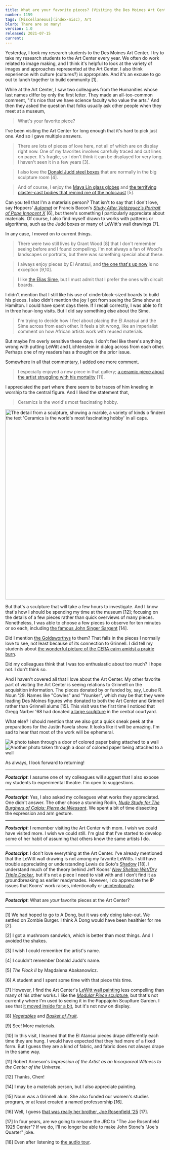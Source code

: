 ```yaml
---
title: What are your favorite pieces? (Visiting the Des Moines Art Center)
number: 1159
tags: [Miscellaneous](index-misc), Art
blurb: There are so many!
version: 1.0
released: 2021-07-15
current: 
---
```

Yesterday, I took my research students to the Des Moines Art Center.  I
try to take my research students to the Art Center every year.  We often
do work related to image making, and I think it's helpful to look at the
variety of images and approaches represented at the Art Center.  I also
think experience with culture (cultures?) is appropriate.  And it's an
excuse to go out to lunch together to build community [1].

While at the Art Center, I saw two colleagues from the Humanities
whose last names differ by only the first letter.  They made an
all-too-common comment, "It's nice that we have science faculty who
value the arts."  And then they asked the question that folks usually
ask other people when they meet at a museum,

> What's your favorite piece?

I've been visiting the Art Center for long enough that it's hard to pick
just one.  And so I gave multiple answers.

> There are lots of pieces of love here, not all of which are on display
  right now.  One of my favorites involves carefully traced and cut lines
  on paper.  It's fragile, so I don't think it can be displayed for very
  long.  I haven't seen it in a few years [3].

> I also love the [Donald Judd steel boxes](https://emuseum.desmoinesartcenter.org/objects/37087/untitled;jsessionid=8DB33A0E178C609C7C3D12222103C07A)
  that are normally in the big sculpture room [4].

> And of course, I enjoy the [Maya Lin glass globes](https://emuseum.desmoinesartcenter.org/objects/40843/rock-field?ctx=22398151-a57c-41c2-b47f-9896f7129771&idx=1) and [the terrifying plaster-cast bodies that remind me of the holocaust](https://emuseum.desmoinesartcenter.org/objects/37257/the-flock-ii?ctx=44f14595-244b-4607-8459-f540d61cac80&idx=0) [5].

Can you tell that I'm a materials person?  That isn't to say
that I don't love, say Hoppers'
[_Automat_](https://emuseum.desmoinesartcenter.org/objects/41752/automat?ctx=75d9b951-d1a6-48e0-b46e-58cd21e18702&idx=4)
or Francis Bacon's [_Study After Velázquez's Portrait of Pope
Innocent X_](https://emuseum.desmoinesartcenter.org/objects/38136/study-after-velazquezs-portrait-of-pope-innocent-x?ctx=7bfc3596-b44d-4824-bb52-cd3e2ba114c8&idx=1) [6], but there's something I particularly appreciate
about materials.  Of course, I also find myself drawn to works with
patterns or algorithms, such as the Judd boxes or many of LeWitt's
wall drawings [7].

In any case, I moved on to current things.

> There were two still lives by Grant Wood [8] that I don't remember
  seeing before and I found compelling.  I'm not always a fan of
  Wood's landscapes or portraits, but there was something special
  about these.

> I always enjoy pieces by El Anatsui, and [the one that's up now](https://emuseum.desmoinesartcenter.org/objects/47848/basin?ctx=a9235954-1346-40ae-981f-060e132f9b6c&idx=2) is no exception [9,10].

> I like [the Elias Sime](https://emuseum.desmoinesartcenter.org/objects/50630/tightrope-noiseless-12?ctx=c91568ed-c64d-4949-8d64-404606d68cb3&idx=0), but I must admit that I prefer the ones with circuit boards.

I didn't mention that I still like his use of cinderblock-sized boards to
build his pieces.  I also didn't mention the joy I got from seeing the
Sime show at Hamilton.  I could have spent days there.  If I recall
correctly, I was able to fit in three hour-long visits.  But I did say
something else about the Sime.

> I'm trying to decide how I feel about placing the El Anatsui and
the Sime across from each other.  It feels a bit wrong, like an
imperialist comment on how African artists work with reused materials.

But maybe I'm overly sensitive these days.  I don't feel like there's
anything wrong with putting LeWitt and Lichtenstein in dialog across
from each other.  Perhaps one of my readers has a thought on the
prior issue.

Somewhere in all that commentary, I added one more comment.

> I especially enjoyed a new piece in that gallery; [a ceramic piece
  about the artist struggling with his mortality](https://emuseum.desmoinesartcenter.org/objects/50887/impression-of-the-artist-as-an-incorporeal-witness-to-the-ce?ctx=de146c78-5b56-46de-9cdf-326d79a3ec3f&idx=6) [11].

I appreciated the part where there seem to be traces of him kneeling
in worship to the central figure.  And I liked the statement that,

> Ceramics is the world's most fascinating hobby.

<img src="images/arneson-detail.png" width=600 alt="The detail from a sculpture, showing a marble, a variety of kinds o findentations, and the text 'Ceramics is the world's most fascinating hobby' in all caps.">

But that's a sculpture that will take a few hours to investigate.  And I
know that's how I should be spending my time at the museum [12]; focusing
on the details of a few pieces rather than quick overviews of many pieces.
Nonetheless, I was able to choose a few pieces to observe for ten minutes or so 
each, including [the famous John Singer Sargent](https://emuseum.desmoinesartcenter.org/objects/39810/portraits-de-mep--et-de-mlle-lp-portraits-of-edouar?ctx=a170e59b-4987-4899-88ad-bc285b9439a5&idx=1) [14].

Did I mention [the Goldsworthys](https://emuseum.desmoinesartcenter.org/objects/37533/three-cairns?ctx=e0455f4e-927d-43c5-be8f-4258e8aa808b&idx=1) to them?  That falls in the pieces I normally love to see, not least because of its connection to Grinnell.  I did tell my students about [the wonderful picture of the CERA cairn amidst a prairie burn](https://sculpturemagazine.art/disjunctions-in-nature-and-culture-andy-goldsworthy/).

Did my colleagues think that I was too enthusiastic about too much?  I
hope not.  I don't think so.

And I haven't covered all that I love about the Art Center.  My
other favorite part of visiting the Art Center is seeing relations
to Grinnell on the acquisition information.  The pieces donated by
or funded by, say, Louise R. Noun '29.  Names like "Cowles" and "Younker",
which may be that they were leading Des Moines figures who
donated to both the Art Center and Grinnell rather than Grinnell alums [15].
This visit was the first time I noticed that Gregg Narber '68
had donated [a large
sculpture](https://emuseum.desmoinesartcenter.org/objects/38291/sandstone-bench?ctx=f01df757-d9bc-4552-9f2a-880bdbeef77d&idx=1)
in the central courtyard.

What else?  I should mention that we also got a quick sneak peek
at the preparations for the Justin Favela show.  It looks like it
will be amazing.  I'm sad to hear that most of the work will be
ephemeral.

<img src="images/favela1.png" alt="A photo taken through a door of colored paper being attached to a wall">
<img src="images/favela2.png" alt="Another photo taken through a door of colored paper being attached to a wall">

As always, I look forward to returning!

---

**_Postscript_**: I assume one of my colleagues will suggest that I
also expose my students to experimental theatre.  I'm open to suggestions.

---

**_Postscript_**: Yes, I also asked my colleagues what works they
appreciated.  One didn't answer. The other chose a stunning Rodin,
[_Nude Study for The Burghers of Calais: Pierre de
Wiessant_](https://emuseum.desmoinesartcenter.org/objects/41727/nude-study-for-the-burghers-of-calais-pierre-de-wiessant?ctx=f8f1da89-4ab6-4903-b978-7c160d5dd3ac&idx=5).  We spent a bit of time dissecting the expression and arm
gesture.

---

**_Postscript_**: I remember visiting the Art Center with mom.  I wish
we could have visited more.  I wish we could still.  I'm glad that I've
started to develop some of her habit of assuming that others know the
same artists I do.

---

**_Postscript_**: I don't love everything at the Art Center.  I've already
mentioned that the LeWitt wall drawing is not among my favorite LeWitts.  I
still have trouble appreciating or understanding Lewis de Soto's
[Shadow](https://emuseum.desmoinesartcenter.org/objects/41223/shadow?ctx=dc6f6c3b-60b5-4f17-a8d2-dac079116f86&idx=5)
[18].  I understand much of the theory behind Jeff Koons' [_New
Shelton Wet/Dry Triple
Decker_](https://emuseum.desmoinesartcenter.org/objects/41081/new-shelton-wetdry-triple-decker?ctx=0f8277a8-eb48-402f-ba83-06dc8a8d2e05&idx=0),
but it's not a piece I need to visit with and I don't find it as
groundbreaking as earlier readymades.  However, I do appreciate
the IP issues that Koons' work raises, intentionally or
[unintentionally](https://www.artsy.net/article/artsy-editorial-jeff-koons-8-puppies-lawsuit-changed-artists-copy).

---

**_Postscript_**: What are *your* favorite pieces at the Art Center?

---

[1] We had hoped to go to A Dong, but it was only doing take-out.  We
settled on Zombie Burger.  I think A Dong would have been healthier for
me [2].

[2] I got a mushroom sandwich, which is better than most things.  And I
avoided the shakes.

[3] I wish I could remember the artist's name.

[4] I couldn't remember Donald Judd's name.

[5] _The Flock II_ by Magdalena Abakanowicz.

[6] A student and I spent some time with that piece this time.

[7] However, I find the Art Center's [LeWitt wall painting](https://emuseum.desmoinesartcenter.org/objects/39672/wall-drawing-601-forms-derived-from-a-cube-25-variations?ctx=b63cba61-514a-4033-b0b5-17c4d3889065&idx=11) less compelling than
many of his other works.  I like the [_Modular Piece_ sculpture](https://emuseum.desmoinesartcenter.org/objects/46201/modular-piece;jsessionid=80B4DBF508395236B6FACAAF697F8436), but that's not currently where I'm used to seeing it in the Pappajohn Scuplture Garden.  I see that [it moved inside for a bit](https://www.instagram.com/p/CHgZDVAHupG/), but it's not now on display.

[8] [_Vegetables_](https://emuseum.desmoinesartcenter.org/objects/38200/vegetables?ctx=f0352e48-a0cd-4922-98bf-00dd94a9633c&idx=4) and [_Basket of Fruit_](https://emuseum.desmoinesartcenter.org/objects/38643/basket-of-fruit?ctx=f0352e48-a0cd-4922-98bf-00dd94a9633c&idx=5).

[9] See!  More materials.

[10] In this visit, I learned that the El Atansui pieces drape differently
each time they are hung.  I would have expected that they had more of a
fixed form.  But I guess they are a kind of fabric, and fabric does not
always drape in the same way.

[11] Robert Arneson's _Impression of the Artist as an Incorporeal
Witness to the Center of the Universe_.

[12] Thanks, Chen!

[14] I may be a materials person, but I also appreciate painting.

[15] Noun was a Grinnell alum.  She also funded our women's studies
program, or at least created a named professorship [16].

[16] Well, I guess [that was really her brother, Joe Rosenfield '25](https://www.grinnell.edu/academics/majors-concentrations/gender/noun/louise-noun) [17].

[17] In four years, are we going to rename the JRC to "The Joe
Rosenfield 1925 Center"?  If we do, I'll no longer be able to make
John Stone's "Joe's Quarter" joke.

[18] Even after listening to [the audio
tour](https://soundcloud.com/des-moines-art-center/shadow).
